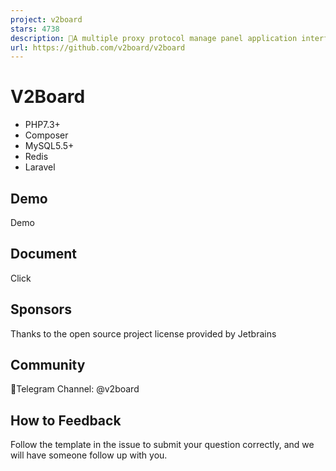 ```yaml
---
project: v2board
stars: 4738
description: 🚀A multiple proxy protocol manage panel application interface
url: https://github.com/v2board/v2board
---
```


**V2Board**
===========

-   PHP7.3+
-   Composer
-   MySQL5.5+
-   Redis
-   Laravel

Demo
----

Demo

Document
--------

Click

Sponsors
--------

Thanks to the open source project license provided by Jetbrains

Community
---------

🔔Telegram Channel: @v2board

How to Feedback
---------------

Follow the template in the issue to submit your question correctly, and we will have someone follow up with you.
